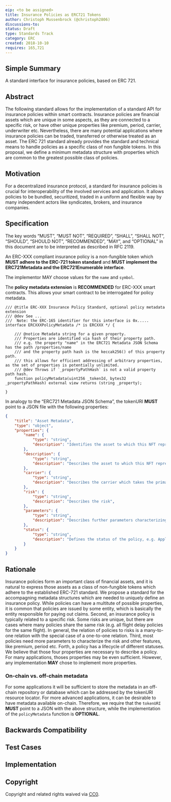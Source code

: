 ```yaml
---
eip: <to be assigned>
title: Insurance Policies as ERC721 Tokens
author: Christoph Mussenbrock (@christoph2806)
discussions-to: 
status: Draft
type: Standards Track
category: ERC
created: 2018-10-10
requires: 165,721
---
```


## Simple Summary
<!--"If you can't explain it simply, you don't understand it well enough." Provide a simplified and layman-accessible explanation of the EIP.-->
A standard interface for insurance policies, based on ERC 721.

## Abstract
<!--A short (~200 word) description of the technical issue being addressed.-->
The following standard allows for the implementation of a standard API for insurance policies within smart contracts. 
Insurance policies are financial assets which are unique in some aspects, as they are connected to a specific risk, or have other unique properties like premium, period, carrier, underwriter etc.
Nevertheless, there are many potential applications where insurance policies can be traded, transferred or otherwise treated as an asset.
The ERC 721 standard already provides the standard and technical means to handle policies as a specific class of non fungible tokens.
In this proposal, we define a minimum metadata structure with properties which are common to the greatest possible class of policies.

## Motivation
<!--The motivation is critical for EIPs that want to change the Ethereum protocol. It should clearly explain why the existing protocol specification is inadequate to address the problem that the EIP solves. EIP submissions without sufficient motivation may be rejected outright.-->
For a decentralized insurance protocol, a standard for insurance policies is crucial for interoperability of the involved services and application.
It allows policies to be bundled, securitized, traded in a uniform and flexible way by many independent actors like syndicates, brokers, and insurance companies.

## Specification
<!--The technical specification should describe the syntax and semantics of any new feature. The specification should be detailed enough to allow competing, interoperable implementations for any of the current Ethereum platforms (go-ethereum, parity, cpp-ethereum, ethereumj, ethereumjs, and [others](https://github.com/ethereum/wiki/wiki/Clients)).-->
The key words “MUST”, “MUST NOT”, “REQUIRED”, “SHALL”, “SHALL NOT”, “SHOULD”, “SHOULD NOT”, “RECOMMENDED”, “MAY”, and “OPTIONAL” in this document are to be interpreted as described in RFC 2119.

An ERC-XXX compliant insurance policy is a non-fungible token which **MUST adhere to the ERC-721 token standard** and **MUST implement the
ERC721Metadata and the  ERC721Enumerable interface**.

The implementor MAY choose values for the ```name``` and ```symbol```.

The **policy metadata extension** is **RECOMMENDED** for ERC-XXX smart contracts. 
This allows your smart contract to be interrogated for policy metadata.

```solidity
/// @title ERC-XXX Insurance Policy Standard, optional policy metadata extension
/// @dev See ...
///  Note: the ERC-165 identifier for this interface is 0x.....
interface ERCXXXPolicyMetadata /* is ERCXXX */ {

    /// @notice Metadata string for a given property.
    /// Properties are identified via hash of their property path.
    /// e.g. the property "name" in the ERC721 Metadata JSON Schema has the path /properties/name
    /// and the property path hash is the keccak256() of this property path. 
    /// this allows for efficient addressing of arbitrary properties, as the set of properties is potentially unlimited.
    /// @dev Throws if `_propertyPathHash` is not a valid property path hash. 
    function policyMetadata(uint256 _tokenId, bytes32 _propertyPathHash) external view returns (string _property);

}
```

In analogy to the “ERC721 Metadata JSON Schema”, the tokenURI **MUST** point to a JSON file with the following properties:
```json
{
    "title": "Asset Metadata",
    "type": "object",
    "properties": {
        "name": {
            "type": "string",
            "description": "Identifies the asset to which this NFT represents",
        },
        "description": {
            "type": "string",
            "description": "Describes the asset to which this NFT represents",
        },
        "carrier": {
            "type": "string",
            "description": "Describes the carrier which takes the primary risk",
        },
        "risk": {
            "type": "string",
            "description": "Describes the risk",
        },
        "parameters": {
            "type": "string",
            "description": "Describes further parameters characterizing the risk",
        },
        "status": {
            "type": "string",
            "description": "Defines the status of the policy, e.g. Applied, Underwritten, Claimed, Paid out, etc."
        }
    }
}
```

## Rationale
<!--The rationale fleshes out the specification by describing what motivated the design and why particular design decisions were made. It should describe alternate designs that were considered and related work, e.g. how the feature is supported in other languages. The rationale may also provide evidence of consensus within the community, and should discuss important objections or concerns raised during discussion.-->
Insurance policies form an important class of financial assets, and it is natural to express those assets as a class of non-fungible tokens which adhere to the established ERC-721 standard.
We propose a standard for the accompagning metadata structures which are needed to uniquely define an insurance policy.
While policies can have a multitute of possible properties, it is common that policies are issued by some entity, which is basically the entity responsible for paying out claims.
Second, an insurance policy is typically related to a specific risk. Some risks are unique, but there are cases where many policies share the same risk
(e.g. all flight delay policies for the same flight).
In general, the relation of policies to risks is a many-to-one relation with the special case of a one-to-one relation.
Third, most policies need more parameters to characterize the risk and other features, like premium, period etc.
Forth, a policy has a lifecycle of different statuses. 
We believe that those four properties are necessary to describe a policy. For many applications, thoses properties may be even sufficient. 
However, any implementation **MAY** chose to implement more properties.

### On-chain vs. off-chain metadata
For some applications it will be sufficient to store the metadata in an off-chain repository or database which can be addressed by the tokenURI resource locator.
For more advanced applications, it can be desirable to have metadata available on-chain. 
Therefore, we require that the ```tokenURI``` **MUST** point to a JSON with the above structure, while the implementation of the ```policyMetadata``` function is **OPTIONAL**.


## Backwards Compatibility
<!--All EIPs that introduce backwards incompatibilities must include a section describing these incompatibilities and their severity. The EIP must explain how the author proposes to deal with these incompatibilities. EIP submissions without a sufficient backwards compatibility treatise may be rejected outright.-->

## Test Cases
<!--Test cases for an implementation are mandatory for EIPs that are affecting consensus changes. Other EIPs can choose to include links to test cases if applicable.-->

## Implementation
<!--The implementations must be completed before any EIP is given status "Final", but it need not be completed before the EIP is accepted. While there is merit to the approach of reaching consensus on the specification and rationale before writing code, the principle of "rough consensus and running code" is still useful when it comes to resolving many discussions of API details.-->

## Copyright
Copyright and related rights waived via [CC0](https://creativecommons.org/publicdomain/zero/1.0/).
